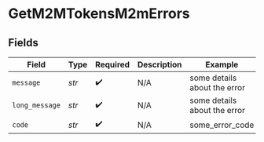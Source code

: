 # GetM2MTokensM2mErrors


## Fields

| Field                        | Type                         | Required                     | Description                  | Example                      |
| ---------------------------- | ---------------------------- | ---------------------------- | ---------------------------- | ---------------------------- |
| `message`                    | *str*                        | :heavy_check_mark:           | N/A                          | some details about the error |
| `long_message`               | *str*                        | :heavy_check_mark:           | N/A                          | some details about the error |
| `code`                       | *str*                        | :heavy_check_mark:           | N/A                          | some_error_code              |